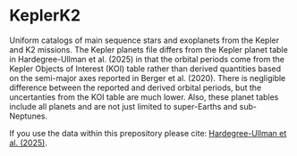 # KeplerK2

Uniform catalogs of main sequence stars and exoplanets from the Kepler and K2 missions. The Kepler planets file differs from the Kepler planet table in Hardegree-Ullman et al. (2025) in that the orbital periods come from the Kepler Objects of Interest (KOI) table rather than derived quantities based on the semi-major axes reported in Berger et al. (2020). There is negligible difference between the reported and derived orbital periods, but the uncertanties from the KOI table are much lower. Also, these planet tables include all planets and are not just limited to super-Earths and sub-Neptunes.

If you use the data within this prepository please cite: [Hardegree-Ullman et al. (2025)](https://arxiv.org/abs/2508.05734).
